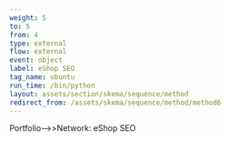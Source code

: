 ```yaml
---
weight: 5
to: 5
from: 4
type: external
flow: external
event: object
label: eShop SEO
tag_name: ubuntu
run_time: /bin/python
layout: assets/section/skema/sequence/method
redirect_from: /assets/skema/sequence/method/method6
---
```

Portfolio-->>Network: eShop SEO
